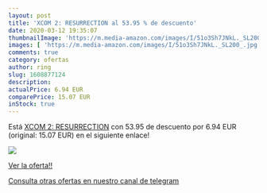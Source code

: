 ```yaml
---
layout: post
title: 'XCOM 2: RESURRECTION al 53.95 % de descuento'
date: 2020-03-12 19:35:07
thumbnailImage: 'https://m.media-amazon.com/images/I/51o3Sh7JNkL._SL200_.jpg'
images: [ 'https://m.media-amazon.com/images/I/51o3Sh7JNkL._SL200_.jpg' ]
comments: true
category: ofertas
author: ring
slug: 1608877124
description:
actualPrice: 6.94 EUR
comparePrice: 15.07 EUR
inStock: true
---
```


Está [XCOM 2: RESURRECTION](https://www.amazon.com/dp/1608877124/?tag=redken08-20) con 53.95 de descuento por 6.94 EUR (original: 15.07 EUR) en el siguiente enlace!

[![](https://m.media-amazon.com/images/I/51o3Sh7JNkL._SL200_.jpg)](https://www.amazon.com/dp/1608877124/?tag=redken08-20)

[Ver la oferta!!](https://www.amazon.com/dp/1608877124/?tag=redken08-20)

[Consulta otras ofertas en nuestro canal de telegram](https://t.me/s/ofertas25)
